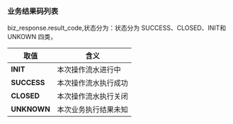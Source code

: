 ### 业务结果码列表

biz_response.result_code,状态分为：状态分为 SUCCESS、CLOSED、INIT和 UNKOWN 四类，

取值 | 含义  
--------- | ------   
**INIT** |    本次操作流水进行中
**SUCCESS** | 本次操作流水执行成功	
**CLOSED**|   本次操作流水执行关闭
**UNKNOWN**|   本次业务执行结果未知

